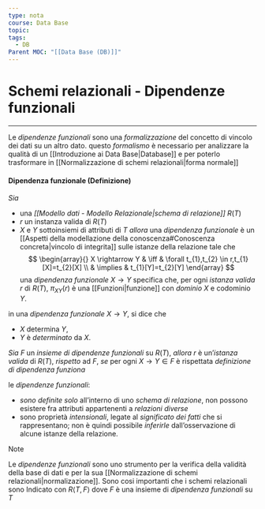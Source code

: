 ```yaml
---
type: nota
course: Data Base
topic: 
tags:
  - DB
Parent MOC: "[[Data Base (DB)]]"
---
```


# Schemi relazionali - Dipendenze funzionali
---
Le _dipendenze funzionali_ sono una _formalizzazione_ del concetto di vincolo dei dati su un altro dato.
questo _formalismo_ è necessario per analizzare la qualità di un [[Introduzione ai Data Base|Database]] e per poterlo trasformare in [[Normalizzazione di schemi relazionali|forma normale]]  

#### Dipendenza funzionale (Definizione)
_Sia_ 
- una _[[Modello dati - Modello Relazionale|schema di relazione]]_ $R(T)$
- $r$ un instanza valida di $R(T)$ 
- $X$ e $Y$ sottoinsiemi di attributi di $T$ 
_allora_ una _dipendenza funzionale_ è un [[Aspetti della modellazione della conoscenza#Conoscenza concreta|vincolo di integrita]] sulle istanze della relazione tale che$$ 
\begin{array}{}
X \rightarrow Y  & \iff &  \forall t_{1},t_{2} \in  r,t_{1}[X]=t_{2}[X] \\
 & \implies &  t_{1}[Y]=t_{2}[Y] 
\end{array}
$$ 
una _dipendenza funzionale_ $X \rightarrow Y$  specifica che, per ogni _istanza valida_ $r$ di $R(T)$, $\pi_{XY}(r)$ è una [[Funzioni|funzione]] con _dominio_ $X$ e codominio $Y$.

 in una _dipendenza funzionale_ $X \rightarrow Y$, si dice che 
 -  $X$ determina $Y$,
-  $Y$ è _determinato_ da $X$. 

_Sia_  $F$  un _insieme di dipendenze funzionali_ su $R(T)$, 
_allora_  $r$ è un’_istanza valida_ di $R(T)$, _rispetto_ ad $F$, 
_se_ per ogni $X \rightarrow Y \in F$  è rispettata _definizione di dipendenza funziona_

le _dipendenze funzionali_: 
- _sono definite solo_ all’interno di uno _schema di relazione_, non possono esistere fra attributi appartenenti a _relazioni diverse_
- sono proprietà _intensionali_, legate al _significato dei fatti_ che si rappresentano; non è quindi possibile _inferirle_ dall’osservazione di alcune istanze della relazione. 



> [!note]
> Le _dipendenze funzionali_ sono uno strumento per la verifica della validità della base di dati e per la sua [[Normalizzazione di schemi relazionali|normalizazione]].
>  Sono cosi importanti che i schemi relazionali sono Indicato con $R\langle T,F\rangle$ dove $F$ è una insieme di _dipendenza funzionali_ su $T$